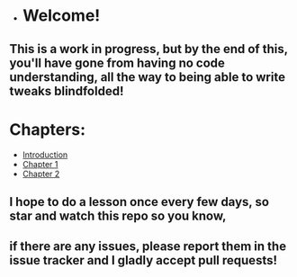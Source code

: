 * # Welcome!
## This is a work in progress, but by the **end** of this, you'll have gone from having no code understanding, all the way to being able to write tweaks blindfolded!
# Chapters:
* [Introduction](https://github.com/demhademha/tweak-development-guide-/blob/master/intro.md)
* [Chapter 1](https://github.com/demhademha/tweak-development-guide-/blob/master/chapter-1.md)
* [Chapter 2](https://github.com/demhademha/tweak-development-guide/blob/master/chapter-2.md) 
## I hope to do a lesson once every few days, so star and watch this repo so you know, 
## if there are any issues, please report them in the **issue tracker** and I gladly accept **pull requests**!       
